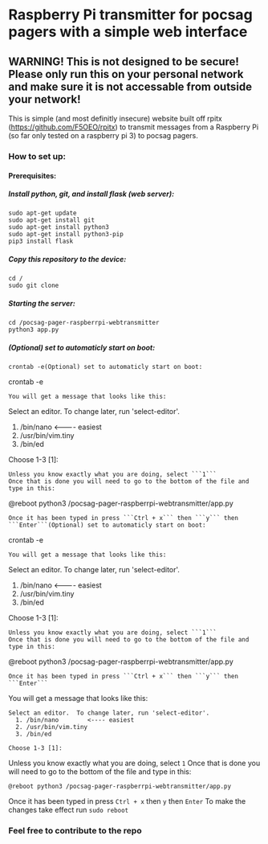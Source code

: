 # Raspberry Pi transmitter for pocsag pagers with a simple web interface
## WARNING! This is not designed to be secure! Please only run this on your personal network and make sure it is not accessable from outside your network!

This is simple (and most definitly insecure) website built off rpitx (https://github.com/F5OEO/rpitx) to transmit messages from a Raspberry Pi (so far only tested on a raspberry pi 3) to pocsag pagers. 


### How to set up:
#### Prerequisites:



##### Install python, git, and install flask (web server):
```
sudo apt-get update
sudo apt-get install git
sudo apt-get install python3
sudo apt-get install python3-pip
pip3 install flask
```
##### Copy this repository to the device:
```
cd /
sudo git clone 
```
##### Starting the server:
```
cd /pocsag-pager-raspberrpi-webtransmitter
python3 app.py
```

##### (Optional) set to automaticly start on boot:
```
crontab -e(Optional) set to automaticly start on boot:
```
crontab -e
```
You will get a message that looks like this:
```
Select an editor.  To change later, run 'select-editor'.
  1. /bin/nano        <---- easiest
  2. /usr/bin/vim.tiny
  3. /bin/ed

Choose 1-3 [1]:
```
Unless you know exactly what you are doing, select ```1```
Once that is done you will need to go to the bottom of the file and type in this:
```
@reboot python3 /pocsag-pager-raspberrpi-webtransmitter/app.py
```
Once it has been typed in press ```Ctrl + x``` then ```y``` then ```Enter```(Optional) set to automaticly start on boot:
```
crontab -e
```
You will get a message that looks like this:
```
Select an editor.  To change later, run 'select-editor'.
  1. /bin/nano        <---- easiest
  2. /usr/bin/vim.tiny
  3. /bin/ed

Choose 1-3 [1]:
```
Unless you know exactly what you are doing, select ```1```
Once that is done you will need to go to the bottom of the file and type in this:
```
@reboot python3 /pocsag-pager-raspberrpi-webtransmitter/app.py
```
Once it has been typed in press ```Ctrl + x``` then ```y``` then ```Enter```
```
You will get a message that looks like this:
```
Select an editor.  To change later, run 'select-editor'.
  1. /bin/nano        <---- easiest
  2. /usr/bin/vim.tiny
  3. /bin/ed

Choose 1-3 [1]:
```
Unless you know exactly what you are doing, select ```1```
Once that is done you will need to go to the bottom of the file and type in this:
```
@reboot python3 /pocsag-pager-raspberrpi-webtransmitter/app.py
```
Once it has been typed in press ```Ctrl + x``` then ```y``` then ```Enter```
To make the changes take effect run ```sudo reboot```



### Feel free to contribute to the repo




